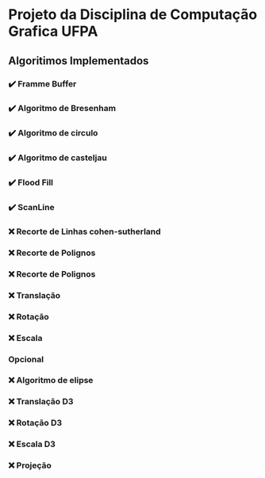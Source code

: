 # Projeto da Disciplina de Computação Grafica UFPA

## Algoritimos Implementados

### :heavy_check_mark: Framme Buffer

### :heavy_check_mark: Algoritmo de Bresenham

### :heavy_check_mark: Algoritmo de circulo

### :heavy_check_mark: Algoritmo de casteljau

###  :heavy_check_mark: Flood Fill

###  :heavy_check_mark: ScanLine

### :x: Recorte de Linhas cohen-sutherland

### :x: Recorte de Polignos

### :x: Recorte de Polignos

### :x:  Translação

### :x: Rotação

### :x: Escala

### Opcional 

### :x: Algoritmo de elipse

### :x:  Translação D3

### :x: Rotação D3

### :x: Escala D3

### :x: Projeção


